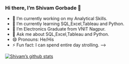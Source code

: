 ### Hi there, I’m Shivam Gorbade  👋



- 🔭 I’m currently working on my Analytical Skills.
- 🌱 I’m currently learning SQL,Excel,Tableau and Python. 
- 👯 I’m Electronics Graduate from VNIT Nagpur. 
- 💬 Ask me about SQL,Excel,Tableau and Python.
- 😄 Pronouns: He/His
- ⚡ Fun fact: I can spend entire day strolling. 
-->

 [![Shivam’s github stats](https://github-readme-stats.vercel.app/api?username=Shivam78886&bg_color=191919&text_color=daf7dc)](https://github.com/Shivam78886)
